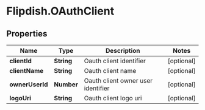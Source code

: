 # Flipdish.OAuthClient

## Properties
Name | Type | Description | Notes
------------ | ------------- | ------------- | -------------
**clientId** | **String** | Oauth client identifier | [optional] 
**clientName** | **String** | Oauth client name | [optional] 
**ownerUserId** | **Number** | Oauth client owner user identifier | [optional] 
**logoUri** | **String** | Oauth client logo uri | [optional] 


